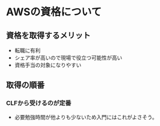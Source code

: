 # AWSの資格について
## 資格を取得するメリット
- 転職に有利
- シェア率が高いので現場で役立つ可能性が高い
- 資格手当の対象になりやすい

## 取得の順番
### CLFから受けるのが定番
- 必要勉強時間が他よりも少ないため入門にはこれがよさそう。
